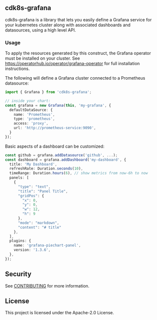 ## cdk8s-grafana

cdk8s-grafana is a library that lets you easily define a Grafana service for
your kubernetes cluster along with associated dashboards and datasources, using
a high level API.

### Usage

To apply the resources generated by this construct, the Grafana operator must be
installed on your cluster. See
<https://operatorhub.io/operator/grafana-operator> for full installation
instructions.

The following will define a Grafana cluster connected to a Prometheus
datasource:

```typescript
import { Grafana } from 'cdk8s-grafana';

// inside your chart:
const grafana = new Grafana(this, 'my-grafana', {
  defaultDataSource: {
    name: 'Prometheus',
    type: 'prometheus',
    access: 'proxy',
    url: 'http://prometheus-service:9090',
  }
});
```

Basic aspects of a dashboard can be customized:

```typescript
const github = grafana.addDatasource('github', ...);
const dashboard = grafana.addDashboard('my-dashboard', { 
  title: 'My Dashboard',
  refreshRate: Duration.seconds(10),
  timeRange: Duration.hours(6), // show metrics from now-6h to now
  panels: [
    {
      "type": "text",
      "title": "Panel Title",
      "gridPos": {
        "x": 0,
        "y": 0,
        "w": 12,
        "h": 9
      },
      "mode": "markdown",
      "content": "# title"
    },
  ],
  plugins: {
    name: 'grafana-piechart-panel',
    version: '1.3.6',
  },
});
```

## Security

See [CONTRIBUTING](CONTRIBUTING.md#security-issue-notifications) for more
information.

## License

This project is licensed under the Apache-2.0 License.

